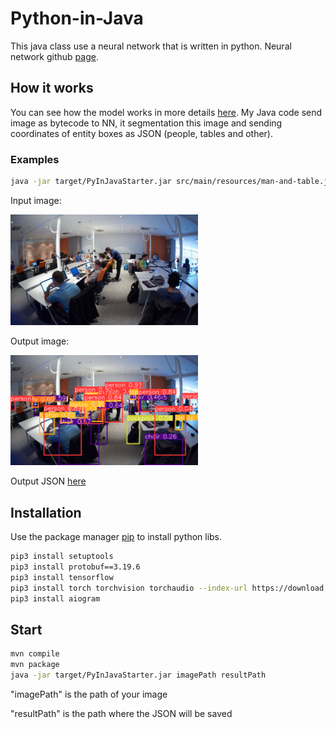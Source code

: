 # Python-in-Java
This java class use a neural network that is written in python.
Neural network github [page](https://github.com/ayoolaolafenwa/PixelLib).

## How it works
You can see how the model works 
in more details 
[here](https://towardsdatascience.com/image-segmentation-with-six-lines-0f-code-acb870a462e8). 
My Java code send image as bytecode to NN, 
it segmentation this image and sending coordinates of entity boxes 
as JSON (people, tables and other).
### Examples 
```bash
java -jar target/PyInJavaStarter.jar src/main/resources/man-and-table.jpeg src/main/results/resultJava.json
```
Input image:

<img src="src/main/resources/images/man-and-table.jpeg" width="300">

Output image:

<img src="src/main/results/images/result.png" width="300">

Output JSON [here](src/main/results/json/resultJava.json)

## Installation

Use the package manager [pip](https://pip.pypa.io/en/stable/) to install python libs.

```bash
pip3 install setuptools
pip3 install protobuf==3.19.6
pip3 install tensorflow
pip3 install torch torchvision torchaudio --index-url https://download.pytorch.org/whl/cpu
pip3 install aiogram
```

## Start

```bash
mvn compile
mvn package 
java -jar target/PyInJavaStarter.jar imagePath resultPath
```
"imagePath" is the path of your image

"resultPath" is the path where the JSON will be saved